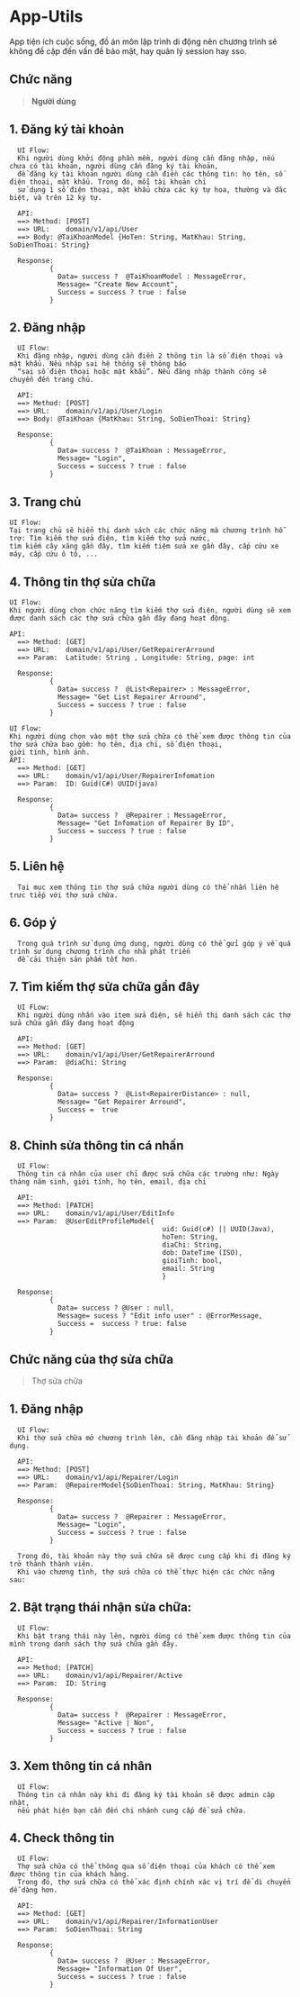 # App-Utils 
App tiện ích cuộc sống, đồ án môn lập trình di động nên chương trình sẽ không đề cập đến vấn đề bảo mật, hay quản lý session hay sso. 


## Chức năng
> **Người dùng**
## 1. Đăng ký tài khoản
      UI Flow:
      Khi người dùng khởi động phần mềm, người dùng cần đăng nhập, nếu chưa có tài khoản, người dùng cần đăng ký tài khoản,
      để đăng ký tài khoản người dùng cần điền các thông tin: họ tên, số điện thoại, mật khẩu. Trong đó, mỗi tài khoản chỉ 
      sử dụng 1 số điện thoại, mật khẩu chứa các ký tự hoa, thường và đăc biệt, và trên 12 ký tự.
      
      API:
      ==> Method: [POST] 
      ==> URL:    domain/v1/api/User
      ==> Body: @TaiKhoanModel {HoTen: String, MatKhau: String, SoDienThoai: String}
      
      Response: 
              {
                Data= success ?  @TaiKhoanModel : MessageError,
                Message= "Create New Account",
                Success = success ? true : false
              }
              
 ## 2. Đăng nhập
      
      UI Flow:
      Khi đăng nhập, người dùng cần điền 2 thông tin là số điện thoại và mật khẩu. Nếu nhập sai hệ thống sẽ thông báo 
      “sai số điện thoại hoặc mật khẩu”. Nếu đăng nhập thành công sẽ chuyển đến trang chủ. 
      
      API:
      ==> Method: [POST] 
      ==> URL:    domain/v1/api/User/Login
      ==> Body: @TaiKhoan {MatKhau: String, SoDienThoai: String}
      
      Response: 
              {
                Data= success ?  @TaiKhoan : MessageError,
                Message= "Login",
                Success = success ? true : false
              }
             
## 3. Trang chủ
    UI Flow:
    Tại trang chủ sẽ hiển thị danh sách các chức năng mà chương trình hỗ trợ: Tìm kiếm thợ sửa điện, tìm kiếm thợ sửa nước,
    tìm kiếm cây xăng gần đây, tìm kiếm tiệm sửa xe gần đây, cấp cứu xe máy, cấp cứu ô tô, ...
    
## 4. Thông tin thợ sửa chữa
    
    UI Flow:
    Khi người dùng chọn chức năng tìm kiếm thợ sửa điện, người dùng sẽ xem được danh sách các thợ sửa chữa gần đây đang hoạt động. 
    
    API:
      ==> Method: [GET] 
      ==> URL:    domain/v1/api/User/GetRepairerArround
      ==> Param:  Latitude: String , Longitude: String, page: int

      Response: 
              {
                Data= success ?  @List<Repairer> : MessageError,
                Message= "Get List Repairer Arround",
                Success = success ? true : false
              }
          
    UI Flow:
    Khi người dùng chọn vào một thợ sửa chữa có thể xem được thông tin của thợ sửa chữa bao gồm: họ tên, địa chỉ, số điện thoại,
    giới tính, hình ảnh.
    API:
      ==> Method: [GET] 
      ==> URL:    domain/v1/api/User/RepairerInfomation
      ==> Param:  ID: Guid(C#) UUID(java)

      Response: 
              {
                Data= success ?  @Repairer : MessageError,
                Message= "Get Infomation of Repairer By ID",
                Success = success ? true : false
              }
              
 ## 5. Liên hệ
      Tại mục xem thông tin thợ sửa chữa người dùng có thể nhấn liên hệ trưc tiếp với thợ sửa chữa. 
      
 ## 6. Góp ý
      Trong quá trình sử dụng ứng dụng, người dùng có thể gửi góp ý về quá trình sử dụng chương trình cho nhà phát triển
      để cải thiện sản phẩm tốt hơn.
      
 ## 7. Tìm kiếm thợ sửa chữa gần đây
      
      UI FLow:
      Khi người dùng nhấn vào item sửa điện, sẽ hiển thị danh sách các thợ sửa chữa gần đây đang hoạt động
      
      API:
      ==> Method: [GET] 
      ==> URL:    domain/v1/api/User/GetRepairerArround
      ==> Param:  @diaChi: String

      Response: 
              {
                Data= success ?  @List<RepairerDistance> : null,
                Message= "Get Repairer Arround",
                Success =  true 
              }

## 8. Chỉnh sửa thông tin cá nhấn
      UI Flow:
      Thông tin cá nhân của user chỉ được sửa chữa các trường như: Ngày tháng năm sinh, giới tính, họ tên, email, địa chỉ
      
      API:
      ==> Method: [PATCH] 
      ==> URL:    domain/v1/api/User/EditInfo
      ==> Param:  @UserEditProfileModel{
                                          uid: Guid(c#) || UUID(Java),
                                          hoTen: String,
                                          diaChi: String,
                                          dob: DateTime (ISO),
                                          gioiTinh: bool,
                                          email: String
                                          }

      Response: 
              {
                Data= success ? @User : null,
                Message= sucess ? "Edit info user" : @ErrorMessage,
                Success =  success ? true: false 
              }
      
      
## Chức năng của thợ sửa chữa
> Thợ sửa chữa
## 1. Đăng nhập
      UI Flow:
      Khi thợ sửa chữa mở chương trình lên, cần đăng nhập tài khoản để sử dụng.
      
      API:
      ==> Method: [POST] 
      ==> URL:    domain/v1/api/Repairer/Login
      ==> Param:  @RepairerModel{SoDienThoai: String, MatKhau: String}

      Response: 
              {
                Data= success ?  @Repairer : MessageError,
                Message= "Login",
                Success = success ? true : false
              }
      
      Trong đó, tài khoản này thợ sửa chữa sẽ được cung cấp khi đi đăng ký trở thành thành viên. 
      Khi vào chương tình, thợ sửa chữa có thể thực hiện các chức năng sau: 
      
## 2. Bật trạng thái nhận sửa chữa: 
      UI Flow:
      Khi bật trạng thái này lên, người dùng có thể xem được thông tin của mình trong danh sách thợ sửa chữa gần đây.
      
      API:
      ==> Method: [PATCH] 
      ==> URL:    domain/v1/api/Repairer/Active
      ==> Param:  ID: String

      Response: 
              {
                Data= success ?  @Repairer : MessageError,
                Message= "Active | Non",
                Success = success ? true : false
              }
              
## 3. Xem thông tin cá nhân
      
      UI Flow:
      Thông tin cá nhân này khi đi đăng ký tài khoản sẽ được admin cập nhật, 
      nếu phát hiện bạn cần đến chi nhánh cung cấp để sửa chữa. 
      
## 4. Check thông tin
      
      UI Flow:
      Thợ sửa chữa có thể thông qua số điện thoại của khách có thể xem được thông tin của khách hàng.
      Trong đó, thợ sửa chữa có thể xác định chính xác vị trí để di chuyển dễ dàng hơn.
      
      API:
      ==> Method: [GET] 
      ==> URL:    domain/v1/api/Repairer/InformationUser
      ==> Param:  SoDienThoai: String

      Response: 
              {
                Data= success ?  @User : MessageError,
                Message= "Information Of User",
                Success = success ? true : false
              }
              
      
      
      
      
      
      
      
      
      
      
